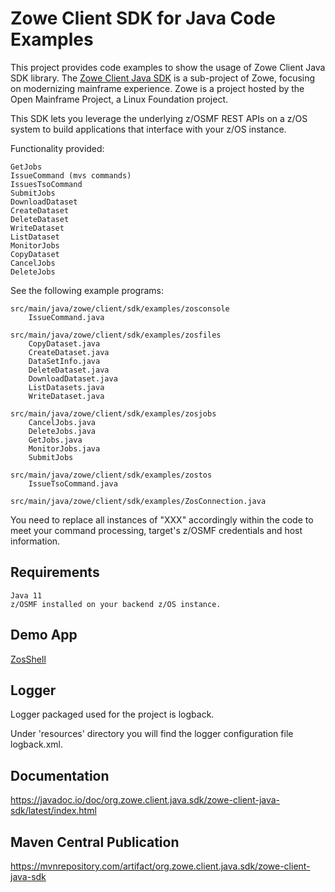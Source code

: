 # Zowe Client SDK for Java Code Examples

This project provides code examples to show the usage of Zowe Client Java SDK library. The [Zowe Client Java SDK](https://github.com/zowe/zowe-client-java-sdk) is a sub-project of Zowe, focusing on modernizing mainframe experience. Zowe is a project hosted by the Open Mainframe Project, a Linux Foundation project.

This SDK lets you leverage the underlying z/OSMF REST APIs on a z/OS system to build applications that interface with your z/OS instance.

Functionality provided:

    GetJobs   
    IssueCommand (mvs commands)  
    IssuesTsoCommand  
    SubmitJobs  
    DownloadDataset  
    CreateDataset  
    DeleteDataset  
    WriteDataset  
    ListDataset  
    MonitorJobs  
    CopyDataset
    CancelJobs
    DeleteJobs

See the following example programs:

    src/main/java/zowe/client/sdk/examples/zosconsole   
        IssueCommand.java  
  
    src/main/java/zowe/client/sdk/examples/zosfiles    
        CopyDataset.java
        CreateDataset.java  
        DataSetInfo.java  
        DeleteDataset.java  
        DownloadDataset.java
        ListDatasets.java
        WriteDataset.java  
  
    src/main/java/zowe/client/sdk/examples/zosjobs    
        CancelJobs.java
        DeleteJobs.java
        GetJobs.java
        MonitorJobs.java
        SubmitJobs

    src/main/java/zowe/client/sdk/examples/zostos  
        IssueTsoCommand.java
  
    src/main/java/zowe/client/sdk/examples/ZosConnection.java

You need to replace all instances of "XXX" accordingly within the code to meet your command processing, target's z/OSMF credentials and host information.
  
## Requirements  
  
    Java 11  
    z/OSMF installed on your backend z/OS instance.  

## Demo App

[ZosShell](https://github.com/frankgiordano/ZosShell)

## Logger

Logger packaged used for the project is logback.

Under 'resources' directory you will find the logger configuration file logback.xml.
  

## Documentation

https://javadoc.io/doc/org.zowe.client.java.sdk/zowe-client-java-sdk/latest/index.html

## Maven Central Publication

https://mvnrepository.com/artifact/org.zowe.client.java.sdk/zowe-client-java-sdk  
  

